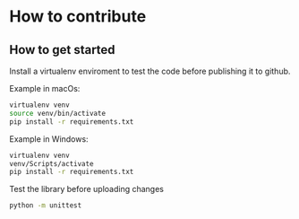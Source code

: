 # How to contribute

## How to get started

Install a virtualenv enviroment to test the code before publishing it to github.

Example in macOs:
```bash
virtualenv venv
source venv/bin/activate
pip install -r requirements.txt
```

Example in Windows:
```bash
virtualenv venv
venv/Scripts/activate
pip install -r requirements.txt
```

Test the library before uploading changes
```bash
python -m unittest
```
